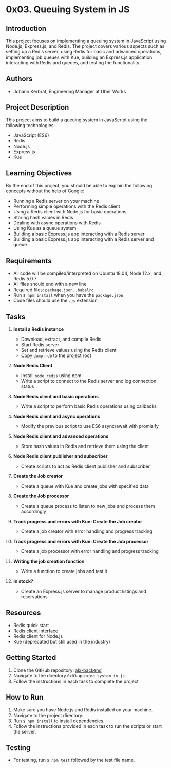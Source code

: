 # 0x03. Queuing System in JS

## Introduction
This project focuses on implementing a queuing system in JavaScript using Node.js, Express.js, and Redis. The project covers various aspects such as setting up a Redis server, using Redis for basic and advanced operations, implementing job queues with Kue, building an Express.js application interacting with Redis and queues, and testing the functionality.

## Authors
- Johann Kerbrat, Engineering Manager at Uber Works

## Project Description
This project aims to build a queuing system in JavaScript using the following technologies:
- JavaScript (ES6)
- Redis
- Node.js
- Express.js
- Kue

## Learning Objectives
By the end of this project, you should be able to explain the following concepts without the help of Google:
- Running a Redis server on your machine
- Performing simple operations with the Redis client
- Using a Redis client with Node.js for basic operations
- Storing hash values in Redis
- Dealing with async operations with Redis
- Using Kue as a queue system
- Building a basic Express.js app interacting with a Redis server
- Building a basic Express.js app interacting with a Redis server and queue

## Requirements
- All code will be compiled/interpreted on Ubuntu 18.04, Node 12.x, and Redis 5.0.7
- All files should end with a new line
- Required files: `package.json`, `.babelrc`
- Run `$ npm install` when you have the `package.json`
- Code files should use the `.js` extension

## Tasks
1. **Install a Redis instance**
    - Download, extract, and compile Redis
    - Start Redis server
    - Set and retrieve values using the Redis client
    - Copy `dump.rdb` to the project root

2. **Node Redis Client**
    - Install `node_redis` using npm
    - Write a script to connect to the Redis server and log connection status

3. **Node Redis client and basic operations**
    - Write a script to perform basic Redis operations using callbacks

4. **Node Redis client and async operations**
    - Modify the previous script to use ES6 async/await with promisify

5. **Node Redis client and advanced operations**
    - Store hash values in Redis and retrieve them using the client

6. **Node Redis client publisher and subscriber**
    - Create scripts to act as Redis client publisher and subscriber

7. **Create the Job creator**
    - Create a queue with Kue and create jobs with specified data

8. **Create the Job processor**
    - Create a queue process to listen to new jobs and process them accordingly

9. **Track progress and errors with Kue: Create the Job creator**
    - Create a job creator with error handling and progress tracking

10. **Track progress and errors with Kue: Create the Job processor**
    - Create a job processor with error handling and progress tracking

11. **Writing the job creation function**
    - Write a function to create jobs and test it

12. **In stock?**
    - Create an Express.js server to manage product listings and reservations

## Resources
- Redis quick start
- Redis client interface
- Redis client for Node.js
- Kue (deprecated but still used in the industry)

## Getting Started
1. Clone the GitHub repository: [alx-backend](https://github.com/moulineE/alx-backend)
2. Navigate to the directory `0x03-queuing_system_in_js`
3. Follow the instructions in each task to complete the project

## How to Run
1. Make sure you have Node.js and Redis installed on your machine.
2. Navigate to the project directory.
3. Run `$ npm install` to install dependencies.
4. Follow the instructions provided in each task to run the scripts or start the server.

## Testing
- For testing, run `$ npm test` followed by the test file name.
